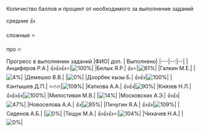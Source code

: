 Количество баллов и процент от необходимого за выполнение заданий

средние :+1:

сложные :star:

про :fire: 

Прогресс в выполнении заданий 
|ФИО| доп. | Выполнено|
|---|--:|--|
|Анциферов Р.А.|  :+1::+1::+1::star:|![100%](https://progress-bar.xyz/100/?title=зчт)|
|Белых Я.Р.|  :+1::star:|![61%](https://progress-bar.xyz/61/?title=13)|
|Галкин М.Е.|  |![4%](https://progress-bar.xyz/4/?title=1)|
|Демешко В.В.|  |![0%](https://progress-bar.xyz/0/?title=-7&color=ff0000)|
|Доорбек кызы Б.|  :+1::+1:|![100%](https://progress-bar.xyz/100/?title=зчт)|
|Кантышев Д.П.|  :star::fire::fire:|![109%](https://progress-bar.xyz/109/?title=зчт)|
|Каткова А.А.|  :+1::+1:|![90%](https://progress-bar.xyz/90/?title=19)|
|Князев Н.Л.|  :+1::+1::+1:|![100%](https://progress-bar.xyz/100/?title=зчт)|
|Милостивая М.В.|  |![14%](https://progress-bar.xyz/14/?title=3)|
|Московских А.Э.|  :+1::+1:|![47%](https://progress-bar.xyz/47/?title=10)|
|Новоселова А.А.|  :+1:|![85%](https://progress-bar.xyz/85/?title=18)|
|Пичугин Я.А.|  :+1::+1:|![109%](https://progress-bar.xyz/109/?title=зчт)|
|Сиденов А.Б.|  |![0%](https://progress-bar.xyz/0/?title=-7&color=ff0000)|
|Тещук М.А.|  :+1::+1::+1::star:|![104%](https://progress-bar.xyz/104/?title=зчт)|
|Чихачев Н.А.|  |![0%](https://progress-bar.xyz/0/?title=0)|

